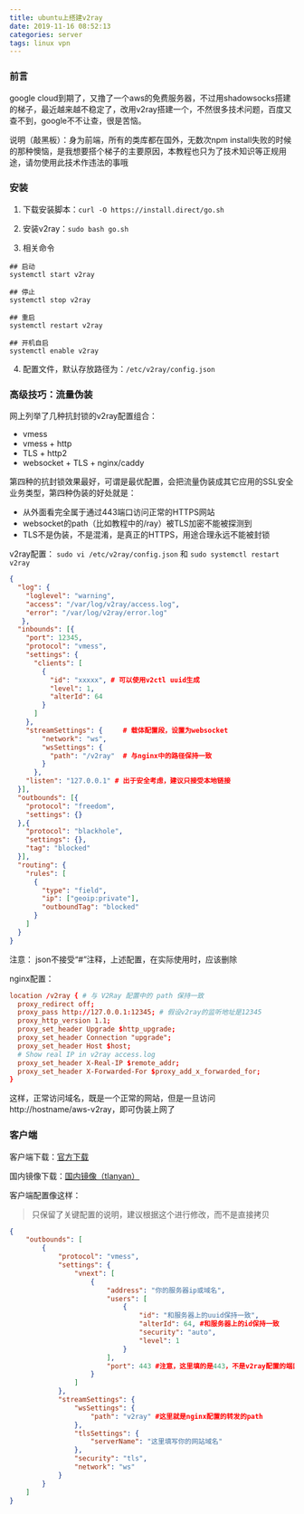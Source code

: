 ```yaml
---
title: ubuntu上搭建v2ray
date: 2019-11-16 08:52:13
categories: server
tags: linux vpn
---
```


### 前言

google cloud到期了，又撸了一个aws的免费服务器，不过用shadowsocks搭建的梯子，最近越来越不稳定了，改用v2ray搭建一个，不然很多技术问题，百度又查不到，google不不让查，很是苦恼。

说明（敲黑板）：身为前端，所有的类库都在国外，无数次npm install失败的时候的那种懊恼，是我想要搭个梯子的主要原因，本教程也只为了技术知识等正规用途，请勿使用此技术作违法的事哦

### 安装

1. 下载安装脚本：`curl -O https://install.direct/go.sh`

2. 安装v2ray：`sudo bash go.sh`

3. 相关命令

```shell
## 启动
systemctl start v2ray

## 停止
systemctl stop v2ray

## 重启
systemctl restart v2ray

## 开机自启
systemctl enable v2ray
```

4. 配置文件，默认存放路径为：`/etc/v2ray/config.json`

### 高级技巧：流量伪装

网上列举了几种抗封锁的v2ray配置组合：

- vmess
- vmess + http
- TLS + http2
- websocket + TLS + nginx/caddy

第四种的抗封锁效果最好，可谓是最优配置，会把流量伪装成其它应用的SSL安全业务类型，第四种伪装的好处就是：

- 从外面看完全属于通过443端口访问正常的HTTPS网站
- websocket的path（比如教程中的/ray）被TLS加密不能被探测到
- TLS不是伪装，不是混淆，是真正的HTTPS，用途合理永远不能被封锁

v2ray配置： `sudo vi /etc/v2ray/config.json` 和 `sudo systemctl restart v2ray`

```json
{
  "log": {
    "loglevel": "warning",
    "access": "/var/log/v2ray/access.log",
    "error": "/var/log/v2ray/error.log"
   },
  "inbounds": [{
    "port": 12345,
    "protocol": "vmess",
    "settings": {
      "clients": [
        {
          "id": "xxxxx", # 可以使用v2ctl uuid生成
          "level": 1,
          "alterId": 64
        }
      ]
    },
    "streamSettings": {     # 载体配置段，设置为websocket
        "network": "ws",
        "wsSettings": {
          "path": "/v2ray"  # 与nginx中的路径保持一致
        }
      },
    "listen": "127.0.0.1" # 出于安全考虑，建议只接受本地链接
  }],
  "outbounds": [{
    "protocol": "freedom",
    "settings": {}
  },{
    "protocol": "blackhole",
    "settings": {},
    "tag": "blocked"
  }],
  "routing": {
    "rules": [
      {
        "type": "field",
        "ip": ["geoip:private"],
        "outboundTag": "blocked"
      }
    ]
  }
}
```
注意： json不接受“#”注释，上述配置，在实际使用时，应该删除

nginx配置：

```conf
location /v2ray { # 与 V2Ray 配置中的 path 保持一致
  proxy_redirect off;
  proxy_pass http://127.0.0.1:12345; # 假设v2ray的监听地址是12345
  proxy_http_version 1.1;
  proxy_set_header Upgrade $http_upgrade;
  proxy_set_header Connection "upgrade";
  proxy_set_header Host $host;
  # Show real IP in v2ray access.log
  proxy_set_header X-Real-IP $remote_addr;
  proxy_set_header X-Forwarded-For $proxy_add_x_forwarded_for;
}
```

这样，正常访问域名，既是一个正常的网站，但是一旦访问http://hostname/aws-v2ray，即可伪装上网了

### 客户端

客户端下载：[官方下载](https://github.com/v2ray/v2ray-core/releases)

国内镜像下载：[国内镜像（tlanyan）](https://www.tlanyan.me/v2ray-clients-download/)

客户端配置像这样：

> 只保留了关键配置的说明，建议根据这个进行修改，而不是直接拷贝

```json
{
    "outbounds": [
        {
            "protocol": "vmess",
            "settings": {
                "vnext": [
                    {
                        "address": "你的服务器ip或域名",
                        "users": [
                            {
                                "id": "和服务器上的uuid保持一致",
                                "alterId": 64, #和服务器上的id保持一致
                                "security": "auto",
                                "level": 1
                            }
                        ],
                        "port": 443 #注意，这里填的是443，不是v2ray配置的端口号12345，因为我们要做流量伪装，这里填的是实际网站的https端口
                    }
                ]
            },
            "streamSettings": {
                "wsSettings": {
                    "path": "v2ray" #这里就是nginx配置的转发的path
                },
                "tlsSettings": {
                    "serverName": "这里填写你的网站域名"
                },
                "security": "tls",
                "network": "ws"
            }
        }
    ]
}
```
